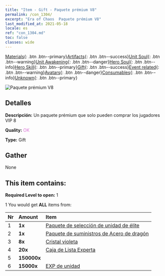 ```yaml
---
title: "Item - Gift - Paquete prémium V8"
permalink: /con_1304/
excerpt: "Era of Chaos  Paquete prémium V8"
last_modified_at: 2021-05-18
locale: es
ref: "con_1304.md"
toc: false
classes: wide
---
```

 [Materials](/ItemsES/){: .btn .btn--primary}[Artifacts](/ItemsES/Artifacts/){: .btn .btn--success}[Unit Soul](/ItemsES/UnitSoul/){: .btn .btn--warning}[Unit Awakening](/ItemsES/UnitAwakening/){: .btn .btn--danger}[Hero Soul](/ItemsES/HeroSoul/){: .btn .btn--info}[Hero Skill](/ItemsES/HeroSkill/){: .btn .btn--primary}[Gift](/ItemsES/Gift/){: .btn .btn--success}[Event related](/ItemsES/Events/){: .btn .btn--warning}[Avatars](/ItemsES/Avatars/){: .btn .btn--danger}[Consumables](/ItemsES/Consumables/){: .btn .btn--info}[Unknown](/ItemsES/Unknown/){: .btn .btn--primary}

 ![Paquete prémium V8](/images/t/i_905008.png)

## Detalles
 **Descripción:** Un paquete prémium que solo pueden comprar los jugadores VIP 8

 **Quality:** <span style="color: #DA70D6">OK</span>

 **Type:** Gift

## Gather

  None

## This item contains:

 **Required Level to open:** 1

 1 You would get **ALL** items  from:

  | Nr | Amount |     Item    |
  |:---|:-------|:------------|
  | 1 |  **1x** | [Paquete de selección de unidad de élite](/ItemsES/con_1318/) |  | 
  | 2 |  **1x** | [Paquete de suministros de Acero de dragón](/ItemsES/con_1316/) |  | 
  | 3 |  **8x** | [Cristal violeta](/ItemsES/con_720/) |  | 
  | 4 |  **20x** | [Caja de Lista Experta](/ItemsES/con_776/) |  | 
  | 5 |  **150000x** | <i class="fas fa-coins"/> |  | 
  | 6 |  **15000x** | [EXP de unidad](/ItemsES/con_902/) |  | 
